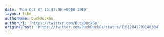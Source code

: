 ```yaml
---
date: 'Mon Oct 07 13:47:00 +0000 2019'
layout: like
authorName: DuckDuckGo
authorUrl: 'https://twitter.com/DuckDuckGo'
originalPost: 'https://twitter.com/DuckDuckGo/status/1181204279014633473'
---
```

